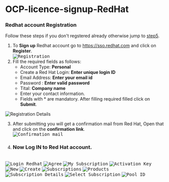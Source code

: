 # OCP-licence-signup-RedHat

### Redhat account Registration
Follow these steps if you don't regstered already otherwise jump to [step5](#now-log-in-to-red-hat-account).
1. To **Sign up** Redhat account go to https://sso.redhat.com and click on **Register**.
\
<kbd>![Registration](/images/ocplicense/redhat_regt.jpg )</kbd>
2. Fill the required fields as follows:
    * Account Type: **Personal**
    * Create a Red Hat Login: **Enter unique login ID**
    * Email Address: **Enter your email id**
    * Password : **Enter valid password**
    * Tital: **Company name**
    * Enter your contact information.
    * Fields with * are mandatory. After filling required filled click on **Submit**.
    
![Registration Details](/images/ocplicense/reg_form.jpg)

3. After submitting you will get a confirmation mail from Red Hat, Open that and click on the **confirmation link**.
\
<kbd>![Confirmation mail](/images/ocplicense/confirm_reg_mail.jpg)</kbd>

4. ### Now Log IN to Red Hat account.
\
<kbd>![Login Redhat](/images/ocplicense/login_redhat1.jpg)</kbd>
<kbd>![Agree](/images/ocplicense/agree_getstarted2.jpg)</kbd>
<kbd>![My Subscription](/images/ocplicense/my_subscription.jpg)</kbd>
<kbd>![Activation Key](/images/ocplicense/activation_key.jpg)</kbd>
<kbd>![New](/images/ocplicense/new_activation_key.jpg)</kbd>
<kbd>![Create](/images/ocplicense/create_activationkey.jpg)</kbd>
<kbd>![Subscriptions](/images/ocplicense/click_subscription.jpg)</kbd>
<kbd>![Products](/images/ocplicense/click_30dayself.jpg)</kbd>
<kbd>![Subscription Details](/images/ocplicense/subscriptions_30daytrial.jpg)</kbd>
<kbd>![Select Subscription](/images/ocplicense/subscription_number.jpg)</kbd>
<kbd>![Pool ID](/images/ocplicense/pool_id.jpg)</kbd>
